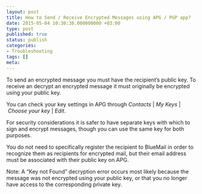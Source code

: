 ```yaml
---
layout: post
title: How to Send / Receive Encrypted Messages using APG / PGP app?
date: 2015-05-04 10:30:38.000000000 +03:00
type: post
published: true
status: publish
categories:
- Troubleshooting
tags: []
meta:
---
```


To send an encrypted message you must have the recipient’s public key. To receive an decrypt an encrypted message it must originally be encrypted using your public key.

You can check your key settings in APG through *Contacts* \| *My Keys* \| *Choose your key* \| *Edit*.

For security considerations it is safer to have separate keys with which to sign and encrypt messages, though you can use the same key for both purposes.

You do not need to specifically register the recipient to BlueMail in order to recognize them as recipients for encrypted mail, but their email address must be associated with their public key on APG.

Note: A “Key not Found” decryption error occurs most likely because the message was not encrypted using your public key, or that you no longer have access to the corresponding private key.